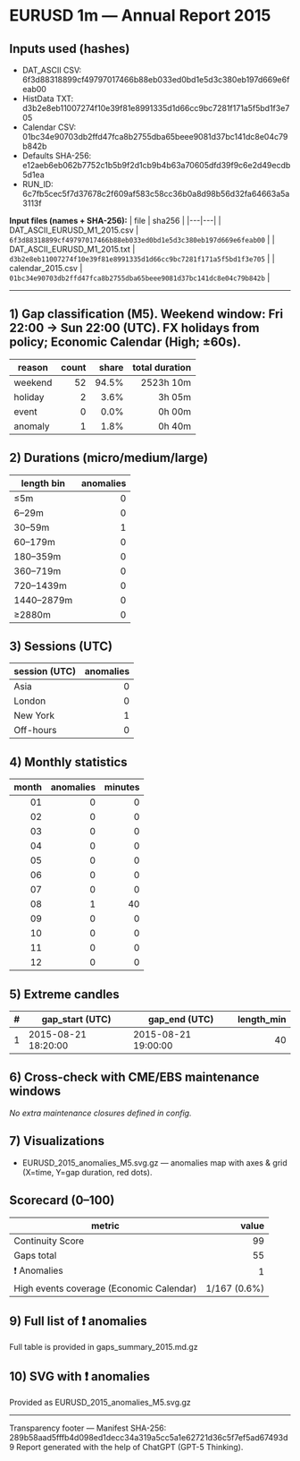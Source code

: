 # EURUSD 1m — Annual Report 2015

## Inputs used (hashes)
- DAT_ASCII CSV: 6f3d88318899cf49797017466b88eb033ed0bd1e5d3c380eb197d669e6feab00
- HistData TXT: d3b2e8eb11007274f10e39f81e8991335d1d66cc9bc7281f171a5f5bd1f3e705
- Calendar CSV: 01bc34e90703db2ffd47fca8b2755dba65beee9081d37bc141dc8e04c79b842b
- Defaults SHA-256: e12aeb6eb062b7752c1b5b9f2d1cb9b4b63a70605dfd39f9c6e2d49ecdb5d1ea
- RUN_ID: 6c7fb5cec5f7d37678c2f609af583c58cc36b0a8d98b56d32fa64663a5a3113f

**Input files (names + SHA-256):**
| file | sha256 |
|---|---|
| DAT_ASCII_EURUSD_M1_2015.csv | `6f3d88318899cf49797017466b88eb033ed0bd1e5d3c380eb197d669e6feab00` |
| DAT_ASCII_EURUSD_M1_2015.txt | `d3b2e8eb11007274f10e39f81e8991335d1d66cc9bc7281f171a5f5bd1f3e705` |
| calendar_2015.csv | `01bc34e90703db2ffd47fca8b2755dba65beee9081d37bc141dc8e04c79b842b` |

---
## 1) Gap classification (M5). Weekend window: Fri 22:00 → Sun 22:00 (UTC). FX holidays from policy; Economic Calendar (High; ±60s).
| reason | count | share | total duration |
|---|---:|---:|---:|
| weekend | 52 | 94.5% | 2523h 10m |
| holiday | 2 | 3.6% | 3h 05m |
| event | 0 | 0.0% | 0h 00m |
| anomaly | 1 | 1.8% | 0h 40m |

## 2) Durations (micro/medium/large)
| length bin | anomalies |
|---|---:|
| ≤5m | 0 |
| 6–29m | 0 |
| 30–59m | 1 |
| 60–179m | 0 |
| 180–359m | 0 |
| 360–719m | 0 |
| 720–1439m | 0 |
| 1440–2879m | 0 |
| ≥2880m | 0 |

## 3) Sessions (UTC)
| session (UTC) | anomalies |
|---|---:|
| Asia | 0 |
| London | 0 |
| New York | 1 |
| Off-hours | 0 |

## 4) Monthly statistics
| month | anomalies | minutes |
|---:|---:|---:|
| 01 | 0 | 0 |
| 02 | 0 | 0 |
| 03 | 0 | 0 |
| 04 | 0 | 0 |
| 05 | 0 | 0 |
| 06 | 0 | 0 |
| 07 | 0 | 0 |
| 08 | 1 | 40 |
| 09 | 0 | 0 |
| 10 | 0 | 0 |
| 11 | 0 | 0 |
| 12 | 0 | 0 |

## 5) Extreme candles
| # | gap_start (UTC) | gap_end (UTC) | length_min |
|---:|---|---|---:|
| 1 | 2015-08-21 18:20:00 | 2015-08-21 19:00:00 | 40 |

## 6) Cross-check with CME/EBS maintenance windows
_No extra maintenance closures defined in config._

## 7) Visualizations
- EURUSD_2015_anomalies_M5.svg.gz — anomalies map with axes & grid (X=time, Y=gap duration, red dots).

## Scorecard (0–100)
| metric | value |
|---|---:|
| Continuity Score | 99 |
| Gaps total | 55 |
| ❗ Anomalies | 1 |
| High events coverage (Economic Calendar) | 1/167 (0.6%) |


## 9) Full list of ❗ anomalies
Full table is provided in gaps_summary_2015.md.gz

## 10) SVG with ❗ anomalies
Provided as EURUSD_2015_anomalies_M5.svg.gz

---
Transparency footer
— Manifest SHA-256: 289b58aad5fffb4d098ed1decc34a319a5cc5a1e62721d36c5f7ef5ad67493d9 Report generated with the help of ChatGPT (GPT-5 Thinking).
